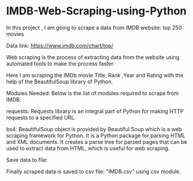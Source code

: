 # IMDB-Web-Scraping-using-Python

In this project , I am going to scrape a data from IMDB website: top 250 movies

Data link: https://www.imdb.com/chart/top/

Web scraping is the process of extracting data from the website using automated tools to make the process faster.

Here I am scraping the IMDb movie Title, Rank ,Year and Rating with the help of the BeautifulSoup library of Python.

Modules Needed:
Below is the list of modules required to scrape from IMDB.

requests: Requests library is an integral part of Python for making HTTP requests to a specified URL. 

bs4: BeautifulSoup object is provided by Beautiful Soup which is a web scraping framework for Python. It is a Python package for parsing HTML and XML documents. It creates a parse tree for parsed pages that can be used to extract data from HTML, which is useful for web scraping.

Save data to file:

Finally scraped data is saved to csv file: "IMDB.csv" using csv module.
